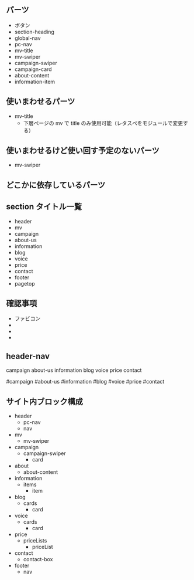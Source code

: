 ## パーツ

- ボタン
- section-heading
- global-nav
- pc-nav
- mv-title
- mv-swiper
- campaign-swiper
- campaign-card
- about-content
- information-item

## 使いまわせるパーツ

- mv-title
  - 下層ページの mv で title のみ使用可能（レタスぺをモジュールで変更する）

## 使いまわせるけど使い回す予定のないパーツ

- mv-swiper

## どこかに依存しているパーツ

## section タイトル一覧

- header
- mv
- campaign
- about-us
- information
- blog
- voice
- price
- contact
- footer
- pagetop

## 確認事項

- ファビコン
-
-
-

## header-nav

campaign
about-us
information
blog
voice
price
contact

#campaign
#about-us
#information
#blog
#voice
#price
#contact

## サイト内ブロック構成

- header
  - pc-nav
  - nav
- mv
  - mv-swiper
- campaign
  - campaign-swiper
    - card
- about
  - about-content
- information
  - items
    - item
- blog
  - cards
    - card
- voice
  - cards
    - card
- price
  - priceLists
    - priceList
- contact
  - contact-box
- footer
  - nav

